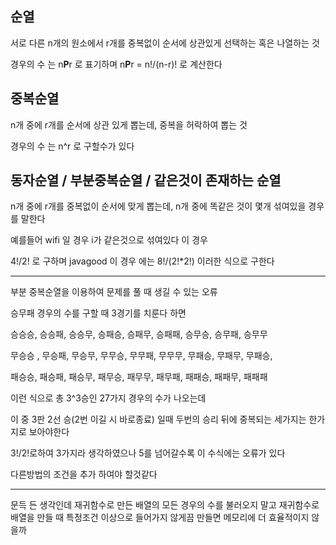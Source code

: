 ## 순열

서로 다른 n개의 원소에서 r개를 중복없이 순서에 상관있게 선택하는 혹은 나열하는 것

경우의 수 는 n**P**r 로 표기하며 n**P**r = n!/(n-r)! 로 계산한다


## 중복순열

n개 중에 r개를 순서에 상관 있게 뽑는데, 중복을 허락하여 뽑는 것

경우의 수 는 n^r  로 구할수가 있다

## 동자순열 / 부분중복순열 / 같은것이 존재하는 순열

n개 중에 r개를 중복없이 순서에 맞게 뽑는데, n개 중에 똑같은 것이 몇개 섞여있을 경우를 말한다

예를들어 wifi 일 경우 i가 같은것으로 섞여있다 이 경우

4!/2! 로 구하며 javagood 이 경우 에는 8!/(2!*2!) 이러한 식으로 구한다


---

부분 중복순열을 이용하여 문제를 풀 때 생길 수 있는 오류

승무패 경우의 수를 구할 때 3경기를 치룬다 하면

승승승, 승승패, 승승무, 승패승, 승패무, 승패패, 승무승, 승무패, 승무무

무승승 , 무승패, 무승무, 무무승, 무무패, 무무무, 무패승, 무패무, 무패승,

패승승, 패승패, 패승무, 패무승, 패무무, 패무패, 패패승, 패패무, 패패패

이런 식으로 총 3^3승인 27가지 경우의 수가 나오는데

이 중 3판 2선 승(2번 이길 시 바로종료) 일때 두번의 승리 뒤에 중복되는 세가지는 한가지로 보아야한다

3!/2!로하여 3가지라 생각하였으나 5를 넘어갈수록 이 수식에는 오류가 있다

다른방법의 조건을 추가 하여야 할것같다


---

문득 든 생각인데
재귀함수로 만든 배열의 모든 경우의 수를
불러오지 말고 재귀함수로 배열을 만들 때
특정조건 이상으로 들어가지 않게끔 만들면
메모리에 더 효율적이지 않을까
